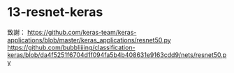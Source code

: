 # 13-resnet-keras

 致謝：
 https://github.com/keras-team/keras-applications/blob/master/keras_applications/resnet50.py
 https://github.com/bubbliiiing/classification-keras/blob/da4f5251f6704d1f094fa5b4b408631e9163cdd9/nets/resnet50.py
